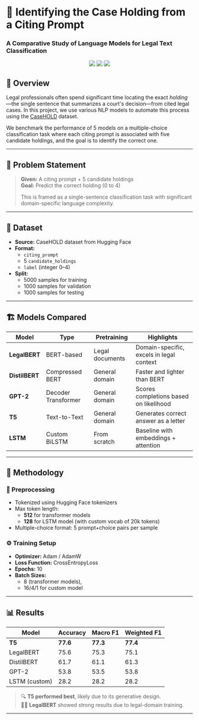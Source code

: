 # 🧠 Identifying the Case Holding from a Citing Prompt  
### A Comparative Study of Language Models for Legal Text Classification

<p align="center">
  <img src="https://img.shields.io/badge/NLP-LegalBERT-blue?style=flat-square"/>
  <img src="https://img.shields.io/badge/Task-Multiple_Choice_Classification-green?style=flat-square"/>
  <img src="https://img.shields.io/badge/Dataset-CaseHOLD-orange?style=flat-square"/>
</p>

## 📌 Overview

Legal professionals often spend significant time locating the exact *holding*—the single sentence that summarizes a court's decision—from cited legal cases. In this project, we use various NLP models to automate this process using the [CaseHOLD](https://huggingface.co/datasets/casehold/casehold) dataset.

We benchmark the performance of 5 models on a multiple-choice classification task where each citing prompt is associated with five candidate holdings, and the goal is to identify the correct one.

---

## 🧾 Problem Statement

> **Given:** A citing prompt + 5 candidate holdings  
> **Goal:** Predict the correct holding (0 to 4)  
>  
> This is framed as a single-sentence classification task with significant domain-specific language complexity.

---

## 📂 Dataset

- **Source:** CaseHOLD dataset from Hugging Face
- **Format:**  
  - `citing_prompt`  
  - 5 `candidate_holdings`  
  - `label` (integer 0–4)
- **Split:**  
  - 5000 samples for training  
  - 1000 samples for validation  
  - 1000 samples for testing  

---

## 🏗️ Models Compared

| Model         | Type               | Pretraining         | Highlights                              |
|---------------|--------------------|---------------------|------------------------------------------|
| **LegalBERT** | BERT-based         | Legal documents     | Domain-specific, excels in legal context |
| **DistilBERT**| Compressed BERT    | General domain      | Faster and lighter than BERT             |
| **GPT-2**     | Decoder Transformer| General domain      | Scores completions based on likelihood   |
| **T5**        | Text-to-Text       | General domain      | Generates correct answer as a letter     |
| **LSTM**      | Custom BiLSTM      | From scratch        | Baseline with embeddings + attention     |

---

## 🧪 Methodology

### 🧼 Preprocessing
- Tokenized using Hugging Face tokenizers
- Max token length:
  - **512** for transformer models
  - **128** for LSTM model (with custom vocab of 20k tokens)
- Multiple-choice format: 5 prompt+choice pairs per sample

### ⚙️ Training Setup
- **Optimizer:** Adam / AdamW
- **Loss Function:** CrossEntropyLoss
- **Epochs:** 10
- **Batch Sizes:** 
  - 8 (transformer models), 
  - 16/4/1 for custom model

---

## 📊 Results

| Model         | Accuracy | Macro F1 | Weighted F1 |
|---------------|----------|----------|-------------|
| **T5**        | **77.6** | **77.3** | **77.4**     |
| LegalBERT     | 75.6     | 75.3     | 75.1         |
| DistilBERT    | 61.7     | 61.1     | 61.3         |
| GPT-2         | 53.8     | 53.5     | 53.8         |
| LSTM (custom) | 28.2     | 28.2     | 28.2         |

> 🔍 **T5 performed best**, likely due to its generative design.  
> 🧑‍⚖️ **LegalBERT** showed strong results due to legal-domain training.

---

